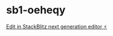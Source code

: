 # sb1-oeheqy

[Edit in StackBlitz next generation editor ⚡️](https://stackblitz.com/~/github.com/alkhaldi3jk/sb1-oeheqy)